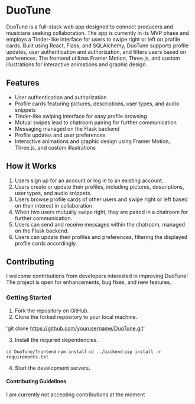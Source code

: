 # DuoTune

DuoTune is a full-stack web app designed to connect producers and musicians seeking collaboration. The app is currently in its MVP phase and employs a Tinder-like interface for users to swipe right or left on profile cards. Built using React, Flask, and SQLAlchemy, DuoTune supports profile updates, user authentication and authorization, and filters users based on preferences. The frontend utilizes Framer Motion, Three.js, and custom illustrations for interactive animations and graphic design.

## Features

- User authentication and authorization
- Profile cards featuring pictures, descriptions, user types, and audio snippets
- Tinder-like swiping interface for easy profile browsing
- Mutual swipes lead to chatroom pairing for further communication
- Messaging managed on the Flask backend
- Profile updates and user preferences
- Interactive animations and graphic design using Framer Motion, Three.js, and custom illustrations

## How it Works

1. Users sign up for an account or log in to an existing account.
2. Users create or update their profiles, including pictures, descriptions, user types, and audio snippets.
3. Users browse profile cards of other users and swipe right or left based on their interest in collaboration.
4. When two users mutually swipe right, they are paired in a chatroom for further communication.
5. Users can send and receive messages within the chatroom, managed on the Flask backend.
6. Users can update their profiles and preferences, filtering the displayed profile cards accordingly.

## Contributing

I welcome contributions from developers interested in improving DuoTune! The project is open for enhancements, bug fixes, and new features.

### Getting Started

1. Fork the repository on GitHub.
2. Clone the forked repository to your local machine.

'git clone https://github.com/yourusername/DuoTune.git'

3. Install the required dependencies.

`cd DuoTune/frontend`
`npm install`
`cd ../backend`
`pip install -r requirements.txt`

4. Start the development servers.

#### Contributing Guidelines

I am currently not accepting contributions at the moment




